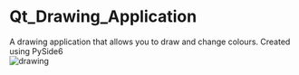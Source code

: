 # Qt_Drawing_Application
A drawing application that allows you to draw and change colours. Created using PySide6 <br>
![drawing](https://github.com/HaydenGuy/Qt_Animation_Creator/assets/89313425/02f26d85-88bd-457a-93b8-c73901272efd)
